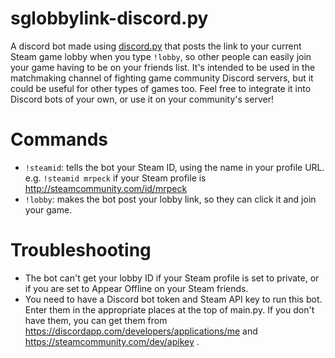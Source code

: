 # sglobbylink-discord.py
A discord bot made using [discord.py](https://github.com/Rapptz/discord.py) that posts the link to your current Steam game lobby when you type `!lobby`, so other people can easily join your game having to be on your friends list. It's intended to be used in the matchmaking channel of fighting game community Discord servers, but it could be useful for other types of games too. Feel free to integrate it into Discord bots of your own, or use it on your community's server!

# Commands

- `!steamid`: tells the bot your Steam ID, using the name in your profile URL. e.g. `!steamid mrpeck` if your Steam profile is http://steamcommunity.com/id/mrpeck
- `!lobby`: makes the bot post your lobby link, so they can click it and join your game.

# Troubleshooting

- The bot can't get your lobby ID if your Steam profile is set to private, or if you are set to Appear Offline on your Steam friends.
- You need to have a Discord bot token and Steam API key to run this bot. Enter them in the appropriate places at the top of main.py. If you don't have them, you can get them from https://discordapp.com/developers/applications/me and https://steamcommunity.com/dev/apikey .
